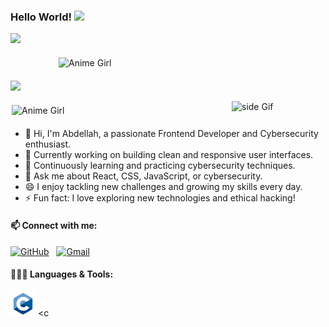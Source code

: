 ### Hello World! <img src="https://github.com/sciencepal/sciencepal/blob/master/assets/Hi.gif" width="29px" />
<!-- استبدلنا الصورة الكبيرة الأولى بهادي -->
![](https://github.com/halfrost/halfrost/blob/master/icons/header_1.png)

<img src="https://media.giphy.com/media/l4JyOCNEfXvVYEqB2/giphy.gif" alt="Anime Girl" width="350" style="display: block; margin: 20px auto;" />

![](https://komarev.com/ghpvc/?username=AbdellahAkhssay&label=Profile%20Visits&color=blue&style=for-the-badge)

  <img src="https://media3.giphy.com/media/ZEB6yFbLnhyQf7g3hn/giphy.gif" alt="side Gif" align="right" width="150" height="auto"/>
</a>

<!-- هادي هي صورة الأنمي الكبيرة اللي زدتها فقط -->
<img src="https://media.giphy.com/media/3oEjI6SIIHBdRxXI40/giphy.gif" alt="Anime Girl" width="350" style="display: block; margin: 20px auto;" />

- 👋 Hi, I'm Abdellah, a passionate Frontend Developer and Cybersecurity enthusiast.
- 🔭 Currently working on building clean and responsive user interfaces.
- 🌱 Continuously learning and practicing cybersecurity techniques.
- 💬 Ask me about React, CSS, JavaScript, or cybersecurity.
- 😄 I enjoy tackling new challenges and growing my skills every day.
- ⚡ Fun fact: I love exploring new technologies and ethical hacking!

#### 📫 Connect with me:

[![GitHub](https://img.shields.io/badge/GitHub-000?style=flat&logo=github&logoColor=white)](https://github.com/AbdellahAkhssay) &nbsp; 
[![Gmail](https://img.shields.io/badge/Gmail-D14836?style=flat&logo=gmail&logoColor=white)](mailto:abdellah05akhssay@gmail.com)

#### 👨🏻‍💻 Languages & Tools:

<code><img height="40" src="https://raw.githubusercontent.com/github/explore/main/topics/c/c.png"></code>
<c
